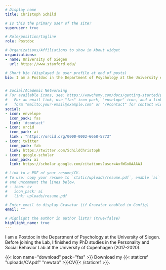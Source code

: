 ```yaml
---
# Display name
title: Christoph Schild

# Is this the primary user of the site?
superuser: true

# Role/position/tagline
role: Postdoc

# Organizations/Affiliations to show in About widget
organizations:
- name: University of Siegen
  url: https://www.stanford.edu/

# Short bio (displayed in user profile at end of posts)
bio: I am a Postdoc in the Department of Psychology at the University of Siegen. Before joining the Lab, I finished my PhD studies in the Personality and Social Behavior Lab at the University of Copenhagen (2017-2020).


# Social/Academic Networking
# For available icons, see: https://wowchemy.com/docs/getting-started/page-builder/#icons
#   For an email link, use "fas" icon pack, "envelope" icon, and a link in the
#   form "mailto:your-email@example.com" or "/#contact" for contact widget.
social:
- icon: envelope
  icon_pack: fas
  link: '#contact'
- icon: orcid
  icon_pack: ai
  link : "https://orcid.org/0000-0002-6668-5773"
- icon: twitter
  icon_pack: fab
  link: https://twitter.com/SchildChristoph
- icon: google-scholar
  icon_pack: ai
  link: https://scholar.google.com/citations?user=AxfWGoUAAAAJ

# Link to a PDF of your resume/CV.
# To use: copy your resume to `static/uploads/resume.pdf`, enable `ai` icons in `params.toml`, 
# and uncomment the lines below.
# - icon: cv
#   icon_pack: ai
#   link: uploads/resume.pdf

# Enter email to display Gravatar (if Gravatar enabled in Config)
email: ""

# Highlight the author in author lists? (true/false)
highlight_name: true
---
```


I am a Postdoc in the Department of Psychology at the University of Siegen. Before joining the Lab, I finished my PhD studies in the Personality and Social Behavior Lab at the University of Copenhagen (2017-2020).

{{< icon name="download" pack="fas" >}} Download my {{< staticref "uploads/CV.pdf" "newtab" >}}CV{{< /staticref >}}.
